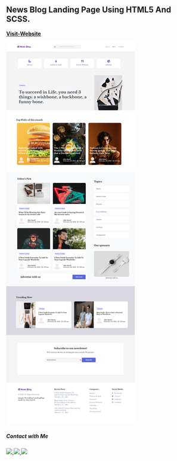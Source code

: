 ## News Blog Landing Page Using HTML5 And SCSS.

[**Visit-Website**](https://abu-sayed-1.github.io/NewsBlog_LandingPage/)

![News Blog Landing Page](https://github.com/abu-sayed-1/NewsBlog_LandingPage/blob/main/image/newsBlogLandingpage.png)

<h5 align="left">Contact with Me</h5>
<a href="https://www.linkedin.com/in/dev-abu-sayed"  target="blank">
 <img src="https://img.shields.io/badge/linkedin-0e76a8?style=for-the-badge&logo=linkedin&logoColor=white" />
</a>
<a href="https://abu-sayed.netlify.app/"  target="blank">
 <img src="https://img.shields.io/badge/Website-204895?style=for-the-badge&logo=Website&logoColor=white" />
</a>
<a href="mailto:devabusayed69@gmail.com"  target="blank">
 <img src="https://img.shields.io/badge/email-EA4335?style=for-the-badge&logo=gmail&logoColor=white" />
</a>
